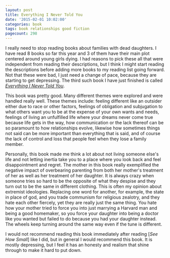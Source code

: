 ```yaml
---
layout: post
title: Everything I Never Told You
date: '2015-02-01 10:02:00'
categories: book
tags: book relationships good fiction
pagecount: 298
---
```


I really need to stop reading books about families
with dead daughters. I have read 8 books so far this
year and 3 of them have their main plot centered around
young girls dying. I had reasons to pick these all that
were independent from reading their descriptions, but
I think I might start reading the descriptions before
adding more books to my reading list going forward.
Not that these were bad, I just need a change of pace,
because they are starting to get depressing. The third
such book I have just finished is called
[*Everything I Never Told You*][everything-amazon].

This book was pretty good. Many different themes were
explored and were handled really well. These themes
include: feeling different like an outsider either
due to race or other factors, feelings of obligation
and subjugation to what others want you to be at the
expense of your own wants and needs, feelings of living
an unfulfilled life where your dreams never come true
because life gets in the way, how communication or
the lack thereof can be so paramount to how relationships
evolve, likewise how sometimes things not said can be
more important than everything that is said, and of course
the lack of control and loss that people feel when they
lose a family member.

Personally, this book made me think a lot about not
living someone else's life and not letting inertia take
you to a place where you look back and feel disappointment
and regret. The mother in this book really exemplified
the negative impact of overbearing parenting from both
her mother's treatment of her as well as her treatment of
her daughter. It is always crazy when someone tries so hard
to be the opposite of what they despise and they turn
out to be the same in different clothing. This is often
my opinion about extremist ideologies. Replacing one word for
another, for example, the state in place of god, and you trade communism
for religious zealotry, and they hate each other fiercely, yet
they are really just the same thing. You hate how your mother
tried to force you into just marrying a Harvard man and
being a good homemaker, so you force your daughter into
being a doctor like you wanted but failed to do because
you had your daughter instead. The wheels keep turning around
the same way even if the tune is different.

I would not recommend reading this book immediately
after reading [*See How Small*] like I did, but in general
I would recommend this book. It is mostly depressing, but
I feel it has an honesty and realism that shine through
to make it hard to put down.

[everything-amazon]:      http://amzn.com/B00G3L7V0C
